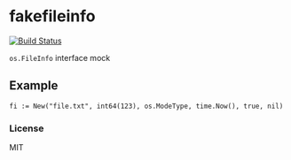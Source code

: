 # fakefileinfo

[![Build Status](https://travis-ci.org/nowk/go-fakefileinfo.svg?branch=master)](https://travis-ci.org/nowk/go-fakefileinfo)

`os.FileInfo` interface mock

## Example

    fi := New("file.txt", int64(123), os.ModeType, time.Now(), true, nil)

### License

MIT
